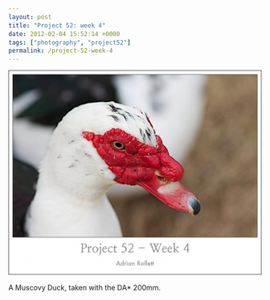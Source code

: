 ```yaml
---
layout: post
title: "Project 52: week 4"
date: 2012-02-04 15:52:14 +0000
tags: ["photography", "project52"]
permalink: /project-52-week-4
---
```




![](/sites/default/files/images/p52wk4.preview.jpg)

A Muscovy Duck, taken with the DA\* 200mm.




